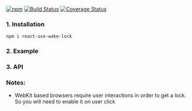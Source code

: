 
[![npm](https://img.shields.io/npm/v/react-use-wake-lock.svg)](https://www.npmjs.com/package/react-use-wake-lock) [![Build Status](https://github.com/dlitsman/react-wake-lock/actions/workflows/tests.yaml/badge.svg?branch=main)](https://github.com/dlitsman/react-wake-lock/actions?query=branch%3Amain) [![Coverage Status](https://coveralls.io/repos/github/dlitsman/react-wake-lock/badge.svg?branch=main)](https://coveralls.io/github/dlitsman/react-wake-lock?branch=main)

### 1. Installation

```
npm i react-use-wake-lock
```

### 2. Example


### 3. API

### Notes:
- WebKit based browsers require user interactions in order to get a lock. So you will need to enable it on user click